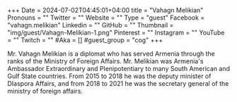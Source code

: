 +++
Date = 2024-07-02T04:45:01+04:00
title = "Vahagn Melikian"
Pronouns = ""
Twitter = ""
Website = ""
Type = "guest"
Facebook = "vahagn.melikian"
Linkedin = ""
GitHub = ""
Thumbnail = "img/guest/Vahagn-Melikian-1.png"
Pinterest = ""
Instagram = ""
YouTube = ""
Twitch = ""
#Aka = []
#guest_group = "cog"
+++

Mr. Vahagn Melikian is a diplomat who has served Armenia through the ranks of the Ministry of Foreign Affairs. Mr. Melikian was Armenia's Ambassador Extraordinary and Plenipotentiary to many South American and Gulf State countries. From 2015 to 2018 he was the deputy minister of DIaspora Affairs, and from 2018 to 2021 he was the secretary general of the ministry of foreign affairs.
